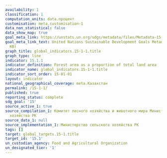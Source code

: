 ```yaml
---
availability: 1
classification: 1
computation_units: data.процент
customisation: meta.customisation-1
data_non_statistical: false
data_show_map: true
goal_meta_link: https://unstats.un.org/sdgs/metadata/files/Metadata-15-01-01.pdf
goal_meta_link_text: United Nations Sustainable Development Goals Metadata (PDF 379
  KB)
graph_title: global_indicators.15-1-1.title
graph_type: line
indicator: 15.1.1
indicator_definition: Forest area as a proportion of total land area
indicator_name: global_indicators.15-1-1.title
indicator_sort_order: 15-01-01
layout: indicator
national_geographical_coverage: meta.Казахстан
permalink: /15-1-1/
published: true
reporting_status: complete
sdg_goal: '15'
source_active_1: true
source_compilation_1: Комитет лесного хозяйства и животного мира Министерство сельского
  хозяйства РК
source_data_1: null
source_implementation_1: Министерство сельского хозяйства РК
tags: []
target: global_targets.15-1.title
target_id: '15.1'
un_custodian_agency: Food and Agricultural Organization
un_designated_tier: '1'
---
```


